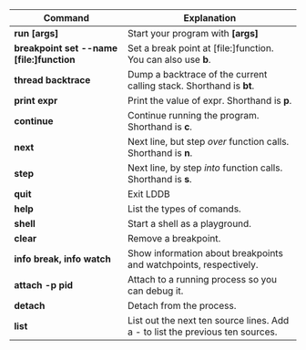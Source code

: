 | Command | Explanation|
| -------------------| --------------|
| **run [args]** | Start your program with **[args]** |
| **breakpoint set --name [file:]function** | Set a break point at [file:]function. You can also use **b**. |
| **thread backtrace** | Dump a backtrace of the current calling stack. Shorthand is **bt**. |
| **print expr** | Print the value of expr. Shorthand is **p**. |
| **continue** | Continue running the program. Shorthand is **c**. |
| **next** | Next line, but step _over_ function calls. Shorthand is **n**. |
| **step** | Next line, by step _into_ function calls. Shorthand is **s**. |
| **quit** | Exit LDDB |
| **help** | List the types of comands. |
| **shell** | Start a shell as a playground. |
| **clear** | Remove a breakpoint. |
| **info break, info watch** | Show information about breakpoints and watchpoints, respectively. |
| **attach -p pid** | Attach to a running process so you can debug it. |
| **detach** | Detach from the process. |
| **list** | List out the next ten source lines. Add a - to list the previous ten sources. |
